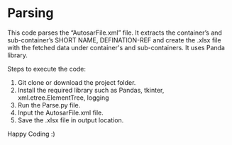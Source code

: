 # Parsing

This code parses the “AutosarFile.xml” file. It extracts the container’s and sub-container’s SHORT NAME, DEFINATION-REF and create the .xlsx file with the fetched data under container's and sub-containers.
It uses Panda library.

Steps to execute the code:

1. Git clone or download the project folder.
2. Install the required library such as Pandas, tkinter, xml.etree.ElementTree, logging
3. Run the Parse.py file.
4. Input the AutosarFile.xml file.
5. Save the .xlsx file in output location.

Happy Coding :)

